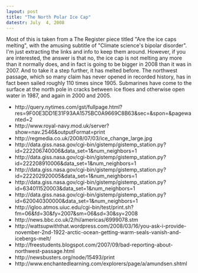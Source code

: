 ```yaml
---
layout: post
title: "The North Polar Ice Cap"
datestr: July  4, 2008
---
```


Most of this is taken from a The Register piece titled "Are the ice caps melting", with the amusing subtitle of "Climate science's bipolar disorder".  I'm just extracting the links and info to keep them around.  However, if you are interested, the answer is that no, the ice cap is not melting any more than it normally does, and in fact is going to be bigger in 2008 than it was in 2007.  And to take it a step further, it has melted before.  The northwest passage, which so many claim has never opened in recorded history, has in fact been sailed roughly 110 times since 1905. Submarines have come to the surface at the north pole in cracks between ice floes and otherwise open water in 1987, and again in 2000 and 2005.
<ul>
<li>http://query.nytimes.com/gst/fullpage.html?res=9F00E3DD1E31F93AA1575BC0A9669C8B63&sec=&spon=&pagewanted=2</li>
<li>http://www.royal-navy.mod.uk/server?show=nav.2546&outputFormat=print</li>
<li>http://regmedia.co.uk/2008/07/03/ice_change_large.jpg</li>
<li>http://data.giss.nasa.gov/cgi-bin/gistemp/gistemp_station.py?id=222206740006&data_set=1&num_neighbors=1</li>
<li>http://data.giss.nasa.gov/cgi-bin/gistemp/gistemp_station.py?id=222208910006&data_set=1&num_neighbors=1</li>
<li>http://data.giss.nasa.gov/cgi-bin/gistemp/gistemp_station.py?id=222202920005&data_set=1&num_neighbors=1</li>
<li>http://data.giss.nasa.gov/cgi-bin/gistemp/gistemp_station.py?id=634011520003&data_set=1&num_neighbors=1</li>
<li>http://data.giss.nasa.gov/cgi-bin/gistemp/gistemp_station.py?id=620040300000&data_set=1&num_neighbors=1</li>
<li>http://igloo.atmos.uiuc.edu/cgi-bin/test/print.sh?fm=06&fd=30&fy=2007&sm=06&sd=30&sy=2008</li>
<li>http://news.bbc.co.uk/2/hi/americas/6999078.stm</li>
<li>http://wattsupwiththat.wordpress.com/2008/03/16/you-ask-i-provide-november-2nd-1922-arctic-ocean-getting-warm-seals-vanish-and-icebergs-melt/</li>
<li>http://freestudents.blogspot.com/2007/09/bad-reporting-about-northwest-passage.html</li>
<li>http://newsbusters.org/node/15493/print</li>
<li>http://www.enchantedlearning.com/explorers/page/a/amundsen.shtml</li>
</ul>

